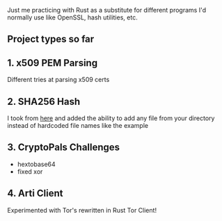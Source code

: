 Just me practicing with Rust as a substitute for different programs I'd normally use like OpenSSL, hash utilities, etc.

## Project types so far

## 1. x509 PEM Parsing

Different tries at parsing x509 certs

## 2. SHA256 Hash

I took from [here](https://rust-lang-nursery.github.io/rust-cookbook/cryptography/hashing.html#calculate-the-sha-256-digest-of-a-file) and added the ability to add any file from your directory instead of hardcoded file names like the example

## 3. CryptoPals Challenges
- hextobase64
- fixed xor

## 4. Arti Client 
Experimented with Tor's rewritten in Rust Tor Client!
